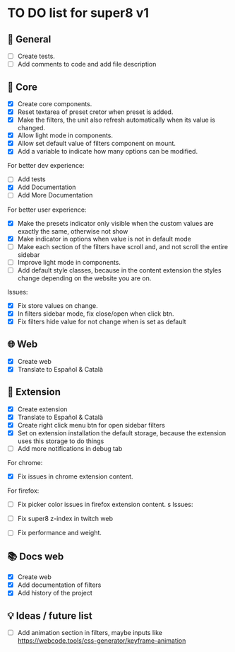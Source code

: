 # TO DO list for **super8** v1

## 🌈 General

- [ ] Create tests.
- [ ] Add comments to code and add file description

## 🧰 Core

- [x] Create core components.
- [x] Reset textarea of preset cretor when preset is added.
- [x] Make the filters, the unit also refresh automatically when its value is changed.
- [x] Allow light mode in components.
- [x] Allow set default value of filters component on mount.
- [x] Add a variable to indicate how many options can be modified.

For better dev experience:

- [ ] Add tests
- [x] Add Documentation
- [ ] Add More Documentation

For better user experience:

- [x] Make the presets indicator only visible when the custom values are exactly the same, otherwise not show
- [x] Make indicator in options when value is not in default mode
- [ ] Make each section of the filters have scroll and, and not scroll the entire sidebar
- [ ] Improve light mode in components.
- [ ] Add default style classes, because in the content extension the styles change depending on the website you are on.

Issues:

- [x] Fix store values on change.
- [x] In filters sidebar mode, fix close/open when click btn.
- [x] Fix filters hide value for not change when is set as default

## 🌐 Web

- [x] Create web
- [x] Translate to Español & Català

## 🧩 Extension

- [x] Create extension
- [x] Translate to Español & Català
- [x] Create right click menu btn for open sidebar filters
- [x] Set on extension installation the default storage, because the extension uses this storage to do things
- [ ] Add more notifications in debug tab

For chrome:

- [x] Fix issues in chrome extension content.

For firefox:

- [ ] Fix picker color issues in firefox extension content.
s
Issues:

- [ ] Fix super8 z-index in twitch web
- [ ] Fix performance and weight.

## 📚 Docs web

- [x] Create web
- [x] Add documentation of filters
- [x] Add history of the project

## 💡 Ideas / future list

- [ ] Add animation section in filters, maybe inputs like <https://webcode.tools/css-generator/keyframe-animation>
